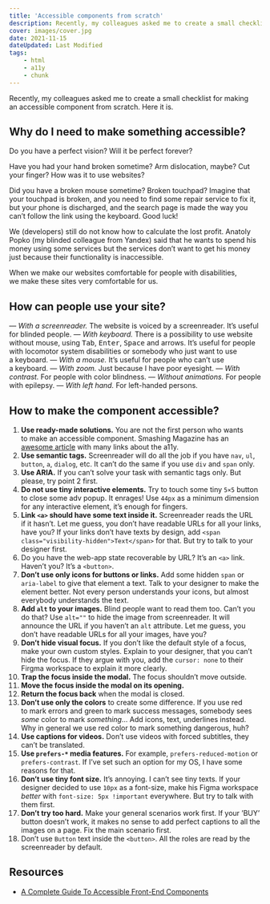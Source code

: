 ```yaml
---
title: 'Accessible components from scratch'
description: Recently, my colleagues asked me to create a small checklist for making an accessible component from scratch. Here it is.
cover: images/cover.jpg
date: 2021-11-15
dateUpdated: Last Modified
tags:
    - html
    - a11y
    - chunk
---
```


Recently, my colleagues asked me to create a small checklist for making an accessible component from scratch. Here it is.

## Why do I need to make something accessible?

Do you have a perfect vision? Will it be perfect forever?

Have you had your hand broken sometime? Arm dislocation, maybe? Cut your finger? How was it to use websites?

Did you have a broken mouse sometime? Broken touchpad? Imagine that your touchpad is broken, and you need to find some repair service to fix it, but your phone is discharged, and the search page is made the way you can’t follow the link using the keyboard. Good luck!

We (developers) still do not know how to calculate the lost profit. Anatoly Popko (my blinded colleague from Yandex) said that he wants to spend his money using some services but the services don’t want to get his money just because their functionality is inaccessible.

When we make our websites comfortable for people with disabilities, we make these sites very comfortable for us.

## How can people use your site?

— *With a screenreader.* The website is voiced by a screenreader. It’s useful for blinded people.
— *With keyboard.* There is a possibility to use website without mouse, using <kbd>Tab</kbd>, <kbd>Enter</kbd>, <kbd>Space</kbd> and arrows. It’s useful for people with locomotor system disabilities or somebody who just want to use a keyboard.
— *With a mouse.* It’s useful for people who can’t use a keyboard.
— *With zoom.* Just because I have poor eyesight.
— *With contrast.* For people with color blindness.
— *Without animations.* For people with epilepsy.
— *With left hand.* For left-handed persons.

## How to make the component accessible?

1. **Use ready-made solutions.** You are not the first person who wants to make an accessible component. Smashing Magazine has an [awesome article](https://www.smashingmagazine.com/2021/03/complete-guide-accessible-front-end-components/) with many links about the a11y.
2. **Use semantic tags.** Screenreader will do all the job if you have `nav`, `ul`, `button`, `a`, `dialog`, etc. It can’t do the same if you use `div` and `span` only.
3. **Use ARIA.** If you can’t solve your task with semantic tags only. But please, try point 2 first.
4. **Do not use tiny interactive elements.** Try to touch some tiny `5×5` button to close some adv popup. It enrages! Use `44px` as a minimum dimension for any interactive element, it’s enough for fingers.
5. **Link `<a>` should have some text inside it.** Screenreader reads the URL if it hasn’t. Let me guess, you don’t have readable URLs for all your links, have you? If your links don’t have texts by design, add `<span class="visibility-hidden">Text</span>` for that. But try to talk to your designer first.
6. Do you have the web-app state recoverable by URL? It’s an `<a>` link. Haven’t you? It’s a `<button>`.
7. **Don’t use only icons for buttons or links.** Add some hidden `span` or `aria-label` to give that element a text. Talk to your designer to make the element better. Not every person understands your icons, but almost everybody understands the text.
8. **Add `alt` to your images.** Blind people want to read them too. Can’t you do that? Use `alt=""` to hide the image from screenreader. It will announce the URL if you haven’t an `alt` attribute. Let me guess, you don’t have readable URLs for all your images, have you?
9. **Don’t hide visual focus.** If you don’t like the default style of a focus, make your own custom styles. Explain to your designer, that you can’t hide the focus. If they argue with you, add the `cursor: none` to their Firgma workspace to explain it more clearly.
10. **Trap the focus inside the modal.** The focus shouldn’t move outside.
11. **Move the focus inside the modal on its opening.**
12. **Return the focus back** when the modal is closed.
13. **Don’t use only the colors** to create some difference. If you use red to mark errors and green to mark success messages, somebody sees *some* color to mark *something*... Add icons, text, underlines instead. Why in general we use red color to mark something dangerous, huh?
14. **Use captions for videos.** Don’t use videos with forced subtitles, they can’t be translated.
15. **Use `prefers-*` media features.** For example, `prefers-reduced-motion` or `prefers-contrast`. If I’ve set such an option for my OS, I have some reasons for that.
16. **Don’t use tiny font size.** It’s annoying. I can’t see tiny texts. If your designer decided to use `10px` as a font-size, make his Figma workspace *better* with `font-size: 5px !important` everywhere. But try to talk with them first.
17. **Don’t try too hard.** Make your general scenarios work first. If your ’BUY’ button doesn’t work, it makes no sense to add perfect captions to all the images on a page. Fix the main scenario first.
18. Don’t use `Button` text inside the `<button>`. All the roles are read by the screenreader by default.

## Resources

- [A Complete Guide To Accessible Front-End Components](https://www.smashingmagazine.com/2021/03/complete-guide-accessible-front-end-components/)
